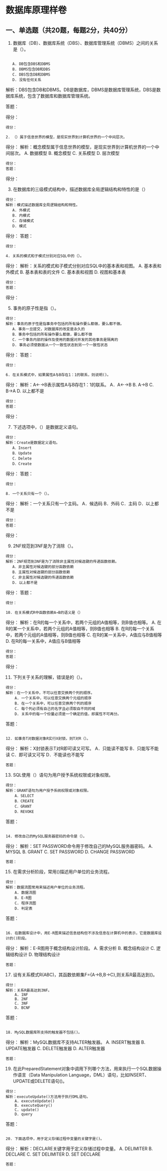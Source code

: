 # 数据库原理样卷

## 一、单选题（共20题，每题2分，共40分）

1. 数据库（DB）、数据库系统（DBS）、数据库管理系统（DBMS）之间的关系是（）。
```

   A. DB包含DBS和DBMS
   B. DBMS包含DB和DBS
   C. DBS包含DB和DBMS
   D. 没有任何关系

```
解析：DBS包含DB和DBMS。DB是数据库，DBMS是数据库管理系统，DBS是数据库系统，包含了数据库和数据库管理系统。

答题：

得分：

```
得分：

2. （）属于信息世界的模型，是现实世界到计算机世界的一个中间层次。
```
得分：
解析：概念模型属于信息世界的模型，是现实世界到计算机世界的一个中间层次。
   A. 数据模型
   B. 概念模型
   C. 关系模型
   D. 层次模型

```
得分：
答题：
```
得分：

3. 在数据库的三级模式结构中，描述数据库全局逻辑结构和特性的是（）
```
得分：
解析：模式描述数据库全局逻辑结构和特性。
   A. 外模式
   B. 内模式
   C. 存储模式
   D. 模式

```
得分：
答题：
```
得分：

4. 关系的模式和子模式分别对应SQL中的（）。
```
得分：
解析：关系的模式和子模式分别对应SQL中的基本表和视图。
   A. 基本表和外模式
   B. 基本表和表的文件
   C. 基本表和视图
   D. 视图和基本表

```
得分：
答题：
```
得分：

5. 事务的原子性是指（）。
```
得分：
解析：事务的原子性是指事务中包括的所有操作要么都做，要么都不做。
   A．事务一旦提交，对数据库的改变是永久的
   B．事务中包括的所有操作要么都做，要么都不做
   C．一个事务内部的操作及使用的数据对并发的其他事务是隔离的
   D. 事务必须使数据从一个一致性状态到另一个一致性状态

```
得分：
答题：
```
得分：

6. 在关系模式中，如果属性A与B存在1：1的联系，则说明()。
```
得分：
解析：A←→B表示属性A与B存在1：1的联系。
   A．A←→B
   B. A→B
   C. B→A
   D. 以上都不是

```
得分：
答题：
```
得分：

7. 下述选项中，（）是数据定义语句。
```
得分：
解析：Create是数据定义语句。
   A．Insert
   B．Update
   C．Delete
   D．Create

```
得分：
答题：
```
得分：

8. 一个关系只有一个（）。
```
得分：
解析：一个关系只有一个主码。
   A．候选码
   B．外码
   C．主码
   D．以上都不是

```
得分：
答题：
```
得分：

9. 2NF规范到3NF是为了消除（）。
```
得分：
解析：2NF规范到3NF是为了消除非主属性对候选键的传递函数依赖。
   A．非主属性对候选键的部分函数依赖
   B．主属性对候选键的部分函数依赖
   C．非主属性对候选键的传递函数依赖
   D. 以上都不是

```
得分：
答题：
```
得分：

10. 在关系模式R中函数依赖A→B的语义是（）
```
得分：
解析：在R的每一个关系中，若两个元组的A值相等，则B值也相等。
    A. 在R的某一个关系中，若两个元组的A值相等，则B值也相等
    B. 在R的每一个关系中，若两个元组的A值相等，则B值也相等
    C. 在R的某一关系中，A值应与B值相等
    D. 在R的每一关系中，A值应与B值相等

```
得分：
答题：
```
得分：

11. 下列关于关系的理解，错误是的（）。
```
得分：
解析：在一个关系中，不可以任意交换两个列的顺序。
    A. 一个关系中，可以任意交换两个元组的顺序
    B. 在一个关系中，可以任意交换两个列的顺序
    C. 每个列必须有自己的名字且必须取自不同的域
    D. 关系中的每一个份量必须是一个确定的值，即属性不可再分。

```
答题：
```

12. 如事务T对数据对象R实行X封锁，则T对R（）。
```
得分：
解析：X封锁表示T对R即可读又可写。
    A．只能读不能写
    B．只能写不能读
    C．即可读又可写
    D．不能读也不能写

```
答题：
```

13. SQL使用（）语句为用户授予系统权限或对象权限。
```
得分：
解析：GRANT语句为用户授予系统权限或对象权限。
    A．SELECT
    B．CREATE
    C．GRANT
    D．REVOKE

```
答题：
```

14. 修改自己的MySQL服务器密码的命令是（）。
```
得分：
解析：SET PASSWORD命令用于修改自己的MySQL服务器密码。
    A. MYSQL
    B. GRANT
    C. SET PASSWORD
    D. CHANGE PASSWORD

```
答题：
```

15. 在需求分析阶段，常用()描述用户单位的业务流程。
```
得分：
解析：数据流图常用来描述用户单位的业务流程。
    A. 数据流图
    B. E-R图
    C. 程序流图
    D. 判定表

```
答题：
```

16. 在数据库设计中，用E-R图来描述信息结构但不涉及信息在计算机中的表示，它是数据库设计的()阶段。
```
得分：
解析：E-R图用于概念结构设计阶段。
    A. 需求分析
    B. 概念结构设计
    C. 逻辑结构设计
    D. 物理结构设计

```
答题：
```

17. 设有关系模式R(ABC)，其函数依赖集F={A→B,B→C},则关系R最高达到()。
```
得分：
解析：关系R最高达到3NF。
    A. 1NF
    B. 2NF
    C. 3NF
    D. BCNF

```
答题：
```

18. MySQL数据库所支持的触发器不包括()。
```
得分：
解析：MySQL数据库不支持ALTER触发器。
    A. INSERT触发器
    B. UPDATE触发器
    C. DELETE触发器
    D. ALTER触发器

```
答题：
```

19. 在此PreparedStatement对象中调用下列哪个方法，用来执行一个SQL数据操作语言（Data Manipulation Language，DML）语句，比如INSERT、UPDATE或DELETE语句()。
```
得分：
解析：executeUpdate()方法用于执行DML语句。
    A. executeUpdate()
    B. executeQuery()
    C. update()
    D. query

```
答题：
```

20. 下面选项中，用于定义存储过程中变量的关键字是()。
```
得分：
解析：DECLARE关键字用于定义存储过程中变量。
    A. DELIMITER
    B. DECLARE
    C. SET DELIMITER
    D. SET DECLARE

```
答题：
